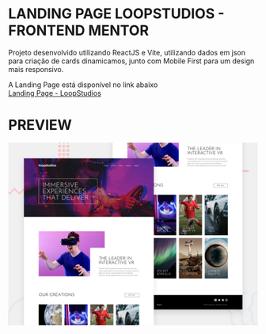 # LANDING PAGE LOOPSTUDIOS - FRONTEND MENTOR
Projeto desenvolvido utilizando ReactJS e Vite, utilizando dados em json para criação de cards dinamicamos, junto com Mobile First para um design mais responsivo.

A Landing Page está disponível no link abaixo
</br>
<a href= "https://thejrodrigues.github.io/LoopStudios-LadingPage/">Landing Page - LoopStudios</a>

# PREVIEW
<img src="./desktop-preview.jpg" alt= "design da landing page" />

